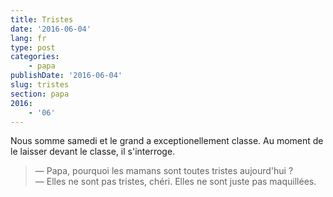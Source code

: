 ```yaml
---
title: Tristes
date: '2016-06-04'
lang: fr
type: post
categories:
    - papa
publishDate: '2016-06-04'
slug: tristes
section: papa
2016:
    - '06'
---
```


Nous somme samedi et le grand a exceptionellement classe. Au moment de le laisser devant le classe, il s'interroge.

<!--more-->

> — Papa, pourquoi les mamans sont toutes tristes aujourd'hui ?  
> — Elles ne sont pas tristes, chéri. Elles ne sont juste pas maquillées.
